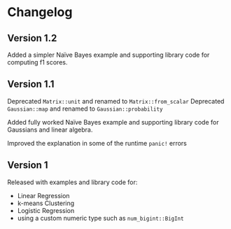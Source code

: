 # Changelog

## Version 1.2

Added a simpler Naïve Bayes example and supporting library code for
computing f1 scores.

## Version 1.1

Deprecated `Matrix::unit` and renamed to `Matrix::from_scalar`
Deprecated `Gaussian::map` and renamed to `Gaussian::probability`

Added fully worked Naïve Bayes example and supporting library code for
Gaussians and linear algebra.

Improved the explanation in some of the runtime `panic!` errors

## Version 1

Released with examples and library code for:

- Linear Regression
- k-means Clustering
- Logistic Regression
- using a custom numeric type such as `num_bigint::BigInt`
